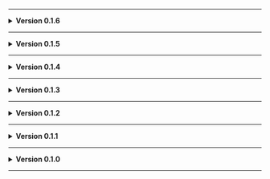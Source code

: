 
---

**<details><summary>Version 0.1.6</summary>**

 - Maybe fixed an odd scrap spawn.
 - Made start room special doorframe only spawn if there's actually a door.
 - Bit the bullet and cut off the backside of the logs on the wall pieces. In theory this reduces the texture fighting issue.
 
 </details>

---

**<details><summary>Version 0.1.5</summary>**

 - Maybe fixed inverse teleporting into collapsed room pit.
 - Some more furniture.
 
 </details>

---

**<details><summary>Version 0.1.4</summary>**

 - Maybe fixed an odd scrap spawn.
 
 </details>
 
---

**<details><summary>Version 0.1.3</summary>**

 - Lighting tweaks.
 
 </details>
 
---

**<details><summary>Version 0.1.2</summary>**

 - Tweaked a furniture thing.
 
 </details>
 
---

**<details><summary>Version 0.1.1</summary>**

 - Tweaked floor/ceiling texture.
 - Moved shower.
 - AI navigation tweaks.
 - Tile floor now has proper sound.
 
 </details>
 
---

**<details><summary>Version 0.1.0</summary>**

 - Initial release.
 
 </details>
 
---
